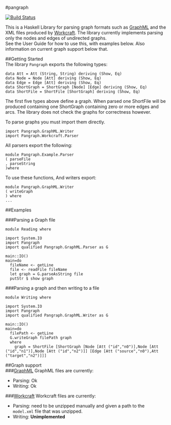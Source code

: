 #pangraph

[![Build Status](https://travis-ci.org/thisiswhereitype/pangraph.svg?branch=master)](https://travis-ci.org/thisiswhereitype/pangraph)  

This is a Haskell Library for parsing graph formats such as [GraphML](http://graphml.graphdrawing.org/) and the XML files produced by [Workcraft](www.workcraft.org).
The library currently implements parsing only the nodes and edges of undirected graphs.  
See the User Guide for how to use this, with examples below.
Also information on current graph support below that.

##Getting Started  
The library `Pangraph` exports the following types:

```
data Att = Att (String, String) deriving (Show, Eq)
data Node = Node [Att] deriving (Show, Eq)
data Edge = Edge [Att] deriving (Show, Eq)
data ShortGraph = ShortGraph [Node] [Edge] deriving (Show, Eq)
data ShortFile = ShortFile [ShortGraph] deriving (Show, Eq)
```

The first five types above define a graph. When parsed one ShortFile will be produced containing one ShortGraph containing zero or more edges and arcs. The library does not check the graphs for correctness however.

To parse graphs you must import them directly.
```
import Pangraph.GraphML.Writer
import Pangraph.Workcraft.Parser
```

All parsers export the following:
```
module Pangraph.Example.Parser
( parseFile
, parseString
)where
```
To use these functions,
And writers export:
```
module Pangraph.GraphML.Writer
( writeGraph
) where
...
```

##Examples  

###Parsing a Graph file  
```
module Reading where

import System.IO
import Pangraph
import qualified Pangraph.GraphML.Parser as G

main::IO()
main=do
  fileName <- getLine
  file <- readFile fileName
  let graph = G.parseAsString file
  putStr $ show graph
```

###Parsing a graph and then writing to a file
```
module Writing where

import System.IO
import Pangraph
import qualified Pangraph.GraphML.Writer as G

main::IO()
main=do
  filePath <- getLine
  G.writeGraph filePath graph
  where
    graph = ShortFile [ShortGraph [Node [Att ("id","n0")],Node [Att ("id","n1")],Node [Att ("id","n2")]] [Edge [Att ("source","n0"),Att ("target","n2")]]]
```
##Graph support  
###[GraphML](http://graphml.graphdrawing.org/)
GraphML files are currently:  
- Parsing: Ok  
- Writing: Ok

###[Workcraft](www.workcraft.org)
Workcraft files are currently:  
- Parsing: need to be unzipped manually and given a path to the `model.xml` file that was unzipped.  
- Writing: **Unimplemented**
